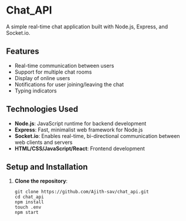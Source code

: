 ﻿# Chat_API

A simple real-time chat application built with Node.js, Express, and Socket.io.

## Features

- Real-time communication between users
- Support for multiple chat rooms
- Display of online users
- Notifications for user joining/leaving the chat
- Typing indicators

## Technologies Used

- **Node.js**: JavaScript runtime for backend development
- **Express**: Fast, minimalist web framework for Node.js
- **Socket.io**: Enables real-time, bi-directional communication between web clients and servers
- **HTML/CSS/JavaScript/React**: Frontend development

## Setup and Installation

1. **Clone the repository**:

   `git clone https://github.com/Ajith-sav/chat_api.git`<br>
   `cd chat_api`<br>
   `npm install`<br>
   `touch .env`<br>
   `npm start`<br>
